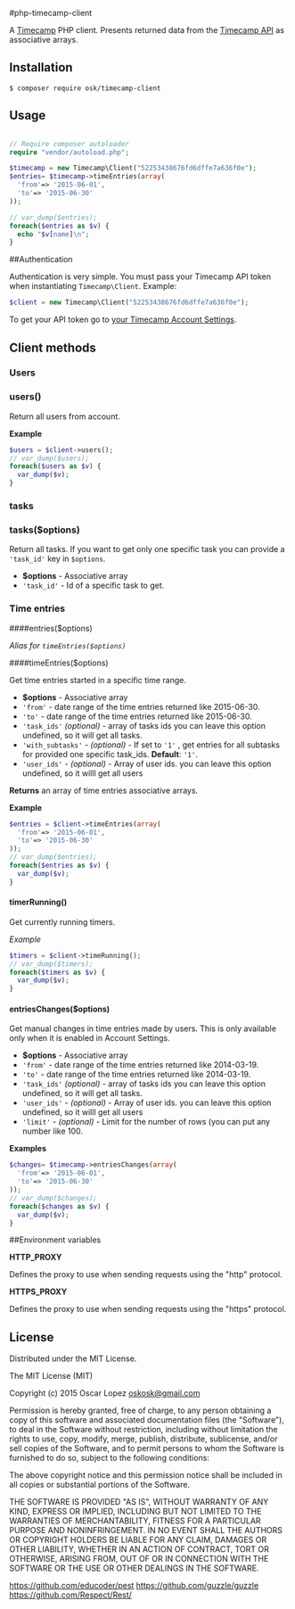 #php-timecamp-client

A [Timecamp](http://www.timecamp.com/) PHP client. Presents returned data from the [Timecamp API](https://github.com/timecamp2/timecamp-api) as associative arrays.

## Installation

```shell
$ composer require osk/timecamp-client
```

## Usage

```php

// Require composer autoloader
require "vendor/autoload.php";

$timecamp = new Timecamp\Client("52253438676fd6dffe7a636f0e");
$entries= $timecamp->timeEntries(array(
  'from'=> '2015-06-01',
  'to'=> '2015-06-30'
));

// var_dump($entries);
foreach($entries as $v) {
  echo "$v[name]\n";
}

```

##Authentication

Authentication is very simple. You must pass your Timecamp API token when instantiating `Timecamp\Client`. Example:

```php
$client = new Timecamp\Client("52253438676fd6dffe7a636f0e");
```

To get your API token go to [your Timecamp Account Settings](https://www.timecamp.com/people/edit).

## Client methods

### Users

### users()

Return all users from account.

**Example**

```php
$users = $client->users();
// var_dump($users);
foreach($users as $v) {
  var_dump($v);
}
```

### tasks

### tasks($options)

Return all tasks. If you want to get only one specific task you can provide a `'task_id'` key in `$options`.

* **$options** - Associative array
 * `'task_id'` - Id of a specific task to get.

### Time entries

####entries($options)

_Alias for `timeEntries($options)`_

####timeEntries($options)

Get time entries started in a specific time range.

* **$options** - Associative array
 * `'from'` - date range of the time entries returned like 2015-06-30.
 * `'to'` - date range of the time entries returned like 2015-06-30.
 * `'task_ids'` *(optional)* - array of tasks ids you can leave this option undefined, so it will get all tasks.
 * `'with_subtasks'` - *(optional)* - If set to `'1'` , get entries for all subtasks for provided one specific task_ids. **Default**: `'1'`.
 * `'user_ids'` - *(optional)* - Array of user ids. you can leave this option undefined, so it willl get all users

**Returns** an array of time entries associative arrays.

**Example**

```php
$entries = $client->timeEntries(array(
  'from'=> '2015-06-01',
  'to'=> '2015-06-30'
));
// var_dump($entries);
foreach($entries as $v) {
  var_dump($v);
}
```

#### timerRunning()

Get currently running timers.

*Example*

```php
$timers = $client->timeRunning();
// var_dump($timers);
foreach($timers as $v) {
  var_dump($v);
}
```

#### entriesChanges($options)

Get manual changes in time entries made by users. This is only available only when it is enabled in Account Settings.

* **$options** - Associative array
 * `'from'` - date range of the time entries returned like 2014-03-19.
 * `'to'` - date range of the time entries returned like 2014-03-19.
 * `'task_ids'` *(optional)* - array of tasks ids you can leave this option undefined, so it will get all tasks.
 * `'user_ids'` - *(optional)* - Array of user ids. you can leave this option undefined, so it willl get all users
 * `'limit'` - *(optional)* - Limit for the number of rows (you can put any number like 100.

**Examples**

```php
$changes= $timecamp->entriesChanges(array(
  'from'=> '2015-06-01',
  'to'=> '2015-06-30'
));
// var_dump($changes);
foreach($changes as $v) {
  var_dump($v);
}
```

##Environment variables

**HTTP_PROXY**

Defines the proxy to use when sending requests using the "http" protocol.

**HTTPS_PROXY**

Defines the proxy to use when sending requests using the "https" protocol.



## License

Distributed under the MIT License.

The MIT License (MIT)

Copyright (c) 2015 Oscar Lopez <oskosk@gmail.com>

Permission is hereby granted, free of charge, to any person obtaining a copy
of this software and associated documentation files (the "Software"), to deal
in the Software without restriction, including without limitation the rights
to use, copy, modify, merge, publish, distribute, sublicense, and/or sell
copies of the Software, and to permit persons to whom the Software is
furnished to do so, subject to the following conditions:

The above copyright notice and this permission notice shall be included in all
copies or substantial portions of the Software.

THE SOFTWARE IS PROVIDED "AS IS", WITHOUT WARRANTY OF ANY KIND, EXPRESS OR
IMPLIED, INCLUDING BUT NOT LIMITED TO THE WARRANTIES OF MERCHANTABILITY,
FITNESS FOR A PARTICULAR PURPOSE AND NONINFRINGEMENT. IN NO EVENT SHALL THE
AUTHORS OR COPYRIGHT HOLDERS BE LIABLE FOR ANY CLAIM, DAMAGES OR OTHER
LIABILITY, WHETHER IN AN ACTION OF CONTRACT, TORT OR OTHERWISE, ARISING FROM,
OUT OF OR IN CONNECTION WITH THE SOFTWARE OR THE USE OR OTHER DEALINGS IN THE
SOFTWARE.

https://github.com/educoder/pest
https://github.com/guzzle/guzzle
https://github.com/Respect/Rest/
